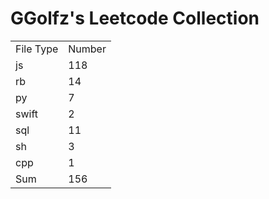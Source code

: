 # GGolfz's Leetcode Collection

<table><tr><td>File Type</td><td>Number</td></tr><tr><td>js</td><td>118</td></tr><tr><td>rb</td><td>14</td></tr><tr><td>py</td><td>7</td></tr><tr><td>swift</td><td>2</td></tr><tr><td>sql</td><td>11</td></tr><tr><td>sh</td><td>3</td></tr><tr><td>cpp</td><td>1</td></tr><tr><td>Sum</td><td>156</td></tr></table>